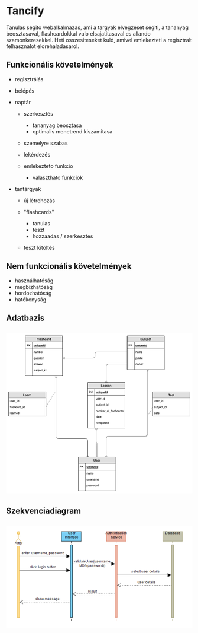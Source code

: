 # Tancify

Tanulas segito webalkalmazas, ami a targyak elvegzeset segiti, a tananyag beosztasaval, flashcardokkal valo elsajatitasaval es allando szamonkeresekkel. Heti osszesiteseket kuld, amivel emlekezteti a regisztralt felhasznalot elorehaladasarol.

## Funkcionális követelmények

* regisztrálás
* belépés
* naptár 

    * szerkesztés

        * tananyag beosztasa
        * optimalis menetrend kiszamitasa

    * szemelyre szabas
    * lekérdezés
    * emlekezteto funkcio

        * valaszthato funkciok
* tantárgyak

    * új létrehozás
    * "flashcards"

        * tanulas
        * teszt
        * hozzaadas / szerkesztes

    * teszt kitöltés

## Nem funkcionális követelmények

* használhatóság
* megbizhatóság
* hordozhatóság
* hatékonyság

## Adatbazis

<h2 align="center">
<img src="img/database_uml.png" alt="database_uml" width="661">
</h2>

## Szekvenciadiagram

<h2 align="center">
<img src="img/login_sequence.png" alt="login_sequence" width="664">
</h2>
